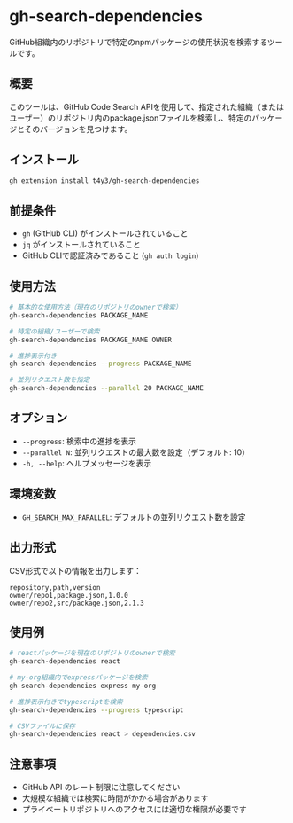 # gh-search-dependencies

GitHub組織内のリポジトリで特定のnpmパッケージの使用状況を検索するツールです。

## 概要

このツールは、GitHub Code Search APIを使用して、指定された組織（またはユーザー）のリポジトリ内のpackage.jsonファイルを検索し、特定のパッケージとそのバージョンを見つけます。

## インストール

```bash
gh extension install t4y3/gh-search-dependencies
```

## 前提条件

- `gh` (GitHub CLI) がインストールされていること
- `jq` がインストールされていること
- GitHub CLIで認証済みであること (`gh auth login`)

## 使用方法

```bash
# 基本的な使用方法（現在のリポジトリのownerで検索）
gh-search-dependencies PACKAGE_NAME

# 特定の組織/ユーザーで検索
gh-search-dependencies PACKAGE_NAME OWNER

# 進捗表示付き
gh-search-dependencies --progress PACKAGE_NAME

# 並列リクエスト数を指定
gh-search-dependencies --parallel 20 PACKAGE_NAME
```

## オプション

- `--progress`: 検索中の進捗を表示
- `--parallel N`: 並列リクエストの最大数を設定（デフォルト: 10）
- `-h, --help`: ヘルプメッセージを表示

## 環境変数

- `GH_SEARCH_MAX_PARALLEL`: デフォルトの並列リクエスト数を設定

## 出力形式

CSV形式で以下の情報を出力します：

```csv
repository,path,version
owner/repo1,package.json,1.0.0
owner/repo2,src/package.json,2.1.3
```

## 使用例

```bash
# reactパッケージを現在のリポジトリのownerで検索
gh-search-dependencies react

# my-org組織内でexpressパッケージを検索
gh-search-dependencies express my-org

# 進捗表示付きでtypescriptを検索
gh-search-dependencies --progress typescript

# CSVファイルに保存
gh-search-dependencies react > dependencies.csv
```

## 注意事項

- GitHub API のレート制限に注意してください
- 大規模な組織では検索に時間がかかる場合があります
- プライベートリポジトリへのアクセスには適切な権限が必要です